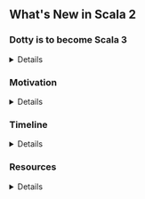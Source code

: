 ## What's New in Scala 2

### Dotty is to become Scala 3

<details>
<blockquote class="twitter-tweet" data-lang="en"><p lang="en" dir="ltr">It&#39;s official - Dotty will become Scala 3: <a href="https://t.co/XQ1IyiZbmc">https://t.co/XQ1IyiZbmc</a></p>&mdash; Martin Odersky (@odersky) <a href="https://twitter.com/odersky/status/987299855545655296?ref_src=twsrc%5Etfw">April 20, 2018</a></blockquote>
</details>

### Motivation

<details>
Scala 3 new features address four major concerns:

* Consistency - improve orthogonality and eliminate restrictions.
* Safety - enable precise domain modeling and safe refactoring.
* Ergonomics - support readable and concise code.
* Performance - remove performance penalties for high-level code.

http://dotty.epfl.ch/docs/reference/overview.html
</details>

### Timeline

<details>
Scala 2.13 is just around the corner.

Scala 2.14 is to be a stepping stone towards Scala 3.

scalafix to the rescue.
</details>

### Resources

<details>
<dl>
  <dt>Dependent Object Types paper</dt>
  <dd>http://lampwww.epfl.ch/~amin/dot/fool.pdf</dd>

  <dt>Design discussions</dt>
  <dd>https://contributors.scala-lang.org/c/language-design</dd>

  <dt>Code, Tickets and Pull Requests</dt>
  <dd>https://github.com/lampepfl/dotty/</dd>

  <dt>Ten Cool Things You Can Do With Scala 3 by John Pretty https://vimeo.com/295103410</dt>
  <dd>Not only Scala 3 overview but also a cool demo of the upcoming Fury build tool.</dd>
</dl>
</details>
